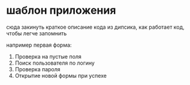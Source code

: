 # шаблон приложения
сюда закинуть краткое описание кода из дипсика, как работает код, чтобы легче запомнить

например первая форма:
1. Проверка на пустые поля
2. Поиск пользователя по логину
3. Проверка пароля
4. Открытие новой формы при успехе
